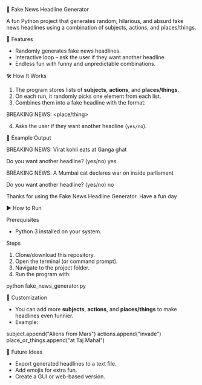 

 📰 Fake News Headline Generator

A fun Python project that generates random, hilarious, and absurd fake news headlines using a combination of subjects, actions, and places/things.

 🚀 Features

* Randomly generates fake news headlines.
* Interactive loop – ask the user if they want another headline.
* Endless fun with funny and unpredictable combinations.

 🛠️ How It Works

1. The program stores lists of **subjects**, **actions**, and **places/things**.
2. On each run, it randomly picks one element from each list.
3. Combines them into a fake headline with the format:


BREAKING NEWS: <subject> <action> <place/thing>


4. Asks the user if they want another headline (`yes/no`).



📂 Example Output

BREAKING NEWS: Virat kohli eats at Ganga ghat

Do you want another headline? (yes/no) yes

BREAKING NEWS: A Mumbai cat declares war on inside parliament

Do you want another headline? (yes/no) no

Thanks for using the Fake News Headline Generator. Have a fun day




 ▶️ How to Run

 Prerequisites

* Python 3 installed on your system.

 Steps

1. Clone/download this repository.
2. Open the terminal (or command prompt).
3. Navigate to the project folder.
4. Run the program with:


python fake_news_generator.py




 🧩 Customization

* You can add more **subjects**, **actions**, and **places/things** to make headlines even funnier.
* Example:


subject.append("Aliens from Mars")
actions.append("invade")
place_or_things.append("at Taj Mahal")




 🎉 Future Ideas

* Export generated headlines to a text file.
* Add emojis for extra fun.
* Create a GUI or web-based version.




